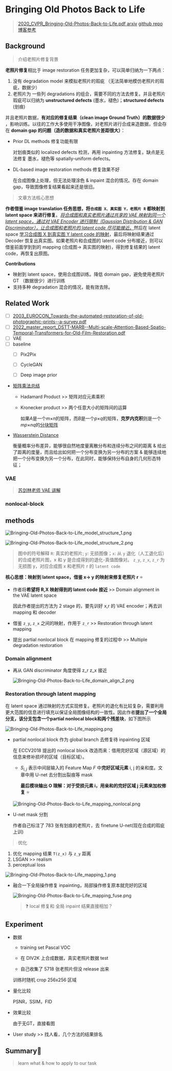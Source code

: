 # Bringing Old Photos Back to Life

> [2020_CVPR_Bringing-Old-Photos-Back-to-Life.pdf ](./2020_CVPR_Bringing-Old-Photos-Back-to-Life.pdf)  [arxiv](https://arxiv.org/abs/2004.09484)
> [github repo](https://github.com/microsoft/Bringing-Old-Photos-Back-to-Life)
> [博客参考](https://zhuanlan.zhihu.com/p/414309177)

## **Background**

> 介绍老照片修复背景

**老照片修复**相比于 image restoration 任务更加复杂，可以简单归纳为一下两点：

1. 没有  degradation model 来模拟老照片的瑕疵 （无法简单地模仿老照片的瑕疵，数据少）
2. 老照片为 一些列 degradations 的组合，需要不同的方法去修复。并且老照片瑕疵可以归纳为 **unstructured defects** (墨水，褪色)；**structured defects** (划痕)

并且老照片数据，**有对应的修复结果（clean image Ground Truth）的数据很少**  ，影响训练。以往的工作大多使用干净图像，对老照片进行合成来造数据，但会存在 **domain gap 的问题（造的数据和真实老照片差距很大）**：

- Prior DL methods 修复功能有限

  对划痕类似的 localized defects 检测，再用 inpainting 方法修复。缺点是无法修复 墨水，褪色等 spatially-uniform defects。

- DL-based image restoration methods 修复效果不好

  在合成图像上处理，但无法处理涂色 & inpaint 混合的情况。存在 domain gap，导致图像修复结果看起来还是很旧。

> 文章方法核心思想

**作者借鉴 image translation 任务思想，将`合成图 X、真实图 Y，老照片 R` 都映射到 latent space 来进行修复**。<u>*将合成图和真实老照片通过共享的 VAE 映射到同一个 latent space，通过对 VAE Encoder 进行限制（Gaussian Distribution & GAN Discriminator），让合成图和老照片的 latent code 尽可能接近。*</u>然后在 latent space <u>学习合成图 X 到真实图 Y latent code 的映射</u>，最后将映射结果通过 Decoder 恢复出真实图。如果老照片和合成图的 latent code 分布接近，则可以借鉴前面学到到的 mapping (合成图-> 真实图的映射)，得到修复结果的 latent code，再恢复出原图。



**Contributions**

- 映射到 latent space，使用合成图训练。降低 domain gap，避免使用老照片 GT （数据很少）进行训练
- 支持多种 degradation 混合的情况，能有效去除。



## **Related Work**

- [ ] [2003_EUROCON_Towards-the-automated-restoration-of-old-photographic-prints--a-survey.pdf](./2003_EUROCON_Towards-the-automated-restoration-of-old-photographic-prints--a-survey.pdf)
- [ ] [2022_master_report_DSTT-MARB--Multi-scale-Attention-Based-Spatio-Temporal-Transformers-for-Old-Film-Restoration.pdf](https://ntnuopen.ntnu.no/ntnu-xmlui/bitstream/handle/11250/3023083/no.ntnu:inspera:118516831:64411262.pdf?sequence=1)
- [ ] VAE
- [ ] baseline
  - [ ] Pix2Pix
  - [ ] CycleGAN
  - [ ] Deep image prior


- [矩阵乘法总结](https://zhuanlan.zhihu.com/p/148125394)

  - Hadamard Product >> 矩阵对应元素乘积 

  - Kronecker product >> 两个任意大小的矩阵间的运算

    如果*A*是一个*m*×*n*的矩阵，而*B*是一个*p*×*q*的矩阵，**克罗内克积**则是一个*mp*×*nq*的[分块矩阵](https://link.zhihu.com/?target=https%3A//baike.baidu.com/item/%E5%88%86%E5%9D%97%E7%9F%A9%E9%98%B5)

- [Wasserstein Distance](https://zhuanlan.zhihu.com/p/58506295)

  衡量概率分布差异，能够很自然地度量离散分布和连续分布之间的距离 & 给出了距离的度量，而且给出如何把一个分布变换为另一分布的方案 & 能够连续地把一个分布变换为另一个分布，在此同时，能够保持分布自身的几何形态特征；



### VAE

> [苏剑林老师 VAE 讲解](https://zhuanlan.zhihu.com/p/34998569)

### nonlocal-block 



## methods

![Bringing-Old-Photos-Back-to-Life_model_structure_1.png](./docs/Bringing-Old-Photos-Back-to-Life_model_structure_1.png)

![Bringing-Old-Photos-Back-to-Life_model_structure_2.png](./docs/Bringing-Old-Photos-Back-to-Life_model_structure_2.png)

> 图中的符号解释
> `R`: 真实的老照片; `y`: 无损图像；`x`: 从 `y` 退化（人工退化后）的合成老照片图，x 和 y 是合成得到的退化-真值图像对。 `z_y`, `z_x`, `z_r` 为无损图 y，对应合成图 x 和老照片 r 的 `latent code `

**核心思想：映射到 latent space，借鉴 x-> y 的映射来修复老照片 r** :star:

- 作者将**希望将 R,X 映射得到的 latent code 接近** >> Domain alignment in the VAE latent space

  因此作者提出的方法为 2 stage 的，要先训好 x,r 的 VAE encoder；再去训 mapping 和 decoder

- 借鉴 `z_y`, `z_x` 之间的映射，作用于 `z_r` >> Restoration through latent mapping

- 提出 partial nonlocal block 在 mapping 修复的过程中 >> Multiple degradation restoration



### Domain alignment

- 再从 GAN discriminator 角度使得 z_r z_x 接近

  ![Bringing-Old-Photos-Back-to-Life_domain_align_2.png](./docs/Bringing-Old-Photos-Back-to-Life_domain_align_2.png)



### Restoration through latent mapping

在 latent space 通过映射的方式实现修复。老照片的退化有比较复杂，需要利用更大范围的信息进行填充以保证全局图像结构的一致性。因此作者**提出了一个全局分支，该分支包含一个partial nonlocal block和两个残差块**，如下图所示

![Bringing-Old-Photos-Back-to-Life_mapping.png](./docs/Bringing-Old-Photos-Back-to-Life_mapping.png)

- partial nonlocal block 作为 global branch 去修复待 inpainting 区域

  在 ECCV2018 提出的 nonlocal block 改造而来：借用完好区域（源区域）的信息来修补损坏的区域（目标区域）。

  - $S_{i,j}$ 表示中间层输入的 Feature Map $F$ 中**完好区域元素** i, j 的亲和度。文章中用 U-net 去分割出裂痕等 mask

    **最后模块输出 O 理解：对于受损元素 i，用亲和的完好区域 j 元素来加权修复** :star:

  ![Bringing-Old-Photos-Back-to-Life_mapping_nonlocal.png](./docs/Bringing-Old-Photos-Back-to-Life_mapping_nonlocal.png)

- U-net mask 分割

  作者自己标注了 783 张有划痕的老照片，去 finetune U-net(现在合成的瑕疵上训)



> 优化

1. 优化 mapping 结果 `T(z_x)` 与 `z_y` 距离
2. LSGAN >> realism
3. perceptual loss

![Bringing-Old-Photos-Back-to-Life_mapping_1.png](./docs/Bringing-Old-Photos-Back-to-Life_mapping_1.png)

- 融合一下全局操作修复 inpainting，局部操作修复原本就完好的区域

  ![Bringing-Old-Photos-Back-to-Life_mapping_fuse.png](./docs/Bringing-Old-Photos-Back-to-Life_mapping_fuse.png)

  > :question: local 修复和 全局 inpaint 结果直接相加？



## **Experiment**

- 数据

  - training set Pascal VOC
  - 在 DIV2K 上合成数据，真实老照片数据 test

  - 自己收集了 5718 张老照片但没 release 出来

  训练时随机 crop 256x256 区域

- 量化比较

  PSNR，SSIM，FID

- 效果比较

  由于无GT，直接看图

- User study >> 找人看，几个方法的结果排名



## **Summary:star2:**

> learn what & how to apply to our task